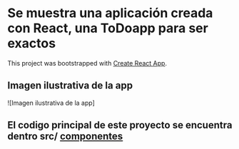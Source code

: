 # Se muestra una aplicación creada con React, una ToDoapp para ser exactos

This project was bootstrapped with [Create React App](https://github.com/facebook/create-react-app).
## Imagen ilustrativa de la app
![Imagen ilustrativa de la app]

## El codigo principal de este proyecto se encuentra dentro src/ [componentes](https://github.com/Kerizr/React-todoapp/tree/main/src/componets)

